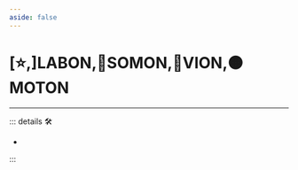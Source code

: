 ```yaml
---
aside: false
---
```

# [⭐,]<labor>LABON</labor>,🔷<soma>SOMON</soma>,🔻<via>VION</via>,🟠<motor>MOTON</motor>

---

<!-- =================================================== -->
<!-- =================================================== -->
<!-- =================================================== -->
<!-- =================================================== -->
<!-- =================================================== -->
::: details 🛠

-

:::